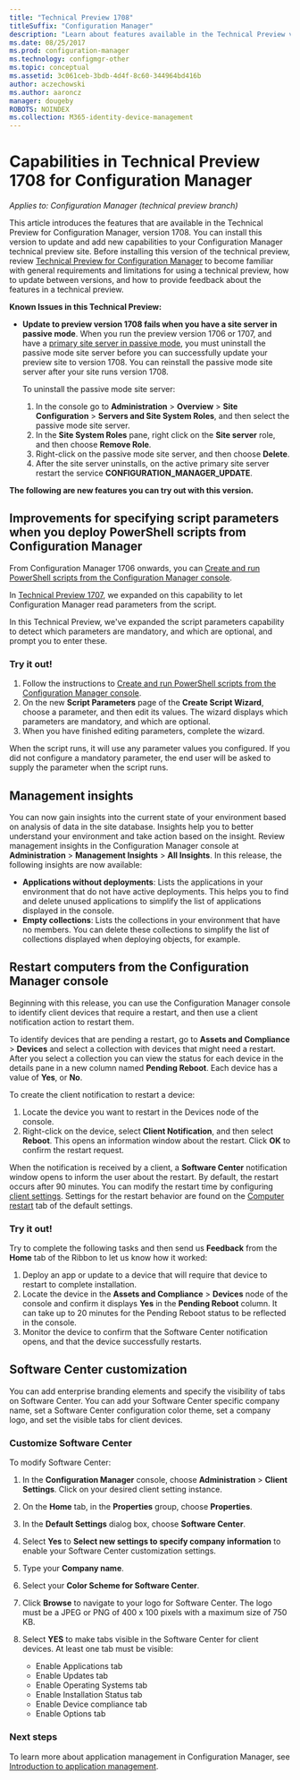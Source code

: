 ```yaml
---
title: "Technical Preview 1708"
titleSuffix: "Configuration Manager"
description: "Learn about features available in the Technical Preview version 1708 for Configuration Manager."
ms.date: 08/25/2017
ms.prod: configuration-manager
ms.technology: configmgr-other
ms.topic: conceptual
ms.assetid: 3c061ceb-3bdb-4d4f-8c60-344964bd416b
author: aczechowski
ms.author: aaroncz
manager: dougeby
ROBOTS: NOINDEX
ms.collection: M365-identity-device-management
---
```

# Capabilities in Technical Preview 1708 for Configuration Manager

*Applies to: Configuration Manager (technical preview branch)*

This article introduces the features that are available in the Technical Preview for Configuration Manager, version 1708. You can install this version to update and add new capabilities to your Configuration Manager technical preview site. Before installing this version of the technical preview, review [Technical Preview for Configuration Manager](../../core/get-started/technical-preview.md) to become familiar with general requirements and limitations for using a technical preview, how to update between versions, and how to provide feedback about the features in a technical preview.     


<!--  Known Issues Template   
**Known Issues in this Technical Preview:**
-   **Issue Name**. Details
    Workaround details.
-->
**Known Issues in this Technical Preview:**
- **Update to preview version 1708 fails when you have a site server in passive mode**. When you run the preview version 1706 or 1707, and have a [primary site server in passive mode](/sccm/core/get-started/capabilities-in-technical-preview-1706#site-server-role-high-availability), you must uninstall the passive mode site server before you can successfully update your preview site to version 1708. You can reinstall the passive mode site server after your site runs version 1708.

  To uninstall the passive mode site server:
  1. In the console go to **Administration** > **Overview** > **Site Configuration** > **Servers and Site System Roles**, and then select the passive mode site server.
  2. In the **Site System Roles** pane, right click on the **Site server** role, and then choose **Remove Role**.
  3. Right-click on the passive mode site server, and then choose **Delete**.
  4. After the site server uninstalls, on the active primary site server restart the service **CONFIGURATION_MANAGER_UPDATE**.




**The following are new features you can try out with this version.**  

<!--  Rough Section Template
##  FEATURE

### Procedure 1
### Try it out!  
 Try to complete the following tasks and then send us **Feedback** from the **Home** tab of the Ribbon to let us know how it worked:
 -  Task 1
 -  Task 2              
-->

## Improvements for specifying script parameters when you deploy PowerShell scripts from Configuration Manager
<!-- 1236459 -->

From Configuration Manager 1706 onwards, you can [Create and run PowerShell scripts from the Configuration Manager console](/sccm/apps/deploy-use/create-deploy-scripts).

In [Technical Preview 1707](/sccm/core/get-started/capabilities-in-technical-preview-1707#add-parameters-when-you-deploy-powershell-scripts-from-configuration-manager), we expanded on this capability to let Configuration Manager read parameters from the script.

In this Technical Preview, we've expanded the script parameters capability to detect which parameters are mandatory, and which are optional, and prompt you to enter these.

### Try it out!

1. Follow the instructions to [Create and run PowerShell scripts from the Configuration Manager console](/sccm/apps/deploy-use/create-deploy-scripts).
2. On the new **Script Parameters** page of the **Create Script Wizard**, choose a parameter, and then edit its values.
The wizard displays which parameters are mandatory, and which are optional.
4. When you have finished editing parameters, complete the wizard.

When the script runs, it will use any parameter values you configured. If you did not configure a mandatory parameter, the end user will be asked to supply the parameter when the script runs.

## Management insights
<!-- 1353967 -->
You can now gain insights into the current state of your environment based on analysis of data in the site database. Insights help you to better understand your environment and take action based on the insight. Review management insights in the Configuration Manager console at **Administration** > **Management Insights** > **All Insights**. In this release, the following insights are now available:

- **Applications without deployments**: Lists the applications in your environment that do not have active deployments. This helps you to find and delete unused applications to simplify the list of applications displayed in the console.
- **Empty collections**: Lists the collections in your environment that have no members. You can delete these collections to simplify the list of collections displayed when deploying objects, for example.


## Restart computers from the Configuration Manager console   
<!-- 1356283 -->
Beginning with this release, you can use the Configuration Manager console to identify client devices that require a restart, and then use a client notification action to restart them.

To identify devices that are pending a restart, go to **Assets and Compliance** > **Devices** and select a collection with devices that might need a restart. After you select a collection you can view the status for each device in the details pane in a new column named **Pending Reboot**. Each device has a value of **Yes**, or **No**.

To create the client notification to restart a device:
1. Locate the device you want to restart in the Devices node of the console.
2. Right-click on the device, select **Client Notification**, and then select **Reboot**. This opens an information window about the restart. Click **OK** to confirm the restart request.

When the notification is received by a client, a **Software Center** notification window opens to inform the user about the restart. By default, the restart occurs after 90 minutes. You can modify the restart time by configuring  [client settings](/sccm/core/clients/deploy/configure-client-settings). Settings for the restart behavior are found on the [Computer restart](/sccm/core/clients/deploy/about-client-settings#computer-restart) tab of the default settings.


### Try it out!
Try to complete the following tasks and then send us **Feedback** from the **Home** tab of the Ribbon to let us know how it worked:
1. Deploy an app or update to a device that will require that device to restart to complete installation.
2. Locate the device in the **Assets and Compliance** > **Devices** node of the console and confirm it displays **Yes** in the **Pending Reboot** column. It can take up to 20 minutes for the Pending Reboot status to be reflected in the console.
3. Monitor the device to confirm that the Software Center notification opens, and that the device successfully restarts.


## Software Center customization
<!-- 1351224 -->
You can add enterprise branding elements and specify the visibility of tabs on Software Center. You can add your Software Center specific company name, set a Software Center configuration color theme, set a company logo, and set the visible tabs for client devices.

### Customize Software Center

To modify Software Center:

1. In the **Configuration Manager** console, choose **Administration** > **Client Settings**. Click on your desired client setting instance.
2. On the **Home** tab, in the **Properties** group, choose **Properties**.
3. In the **Default Settings** dialog box, choose **Software Center**.
4. Select **Yes** to **Select new settings to specify company information** to enable your Software Center customization settings.
5. Type your **Company name**.
6. Select your **Color Scheme for Software Center**.
7. Click **Browse** to navigate to your logo for Software Center. The logo must be a JPEG or PNG of 400 x 100 pixels with a maximum size of 750 KB.
8. Select **YES** to make tabs visible in the Software Center for client devices. At least one tab must be visible:

    -  Enable Applications tab
    -  Enable Updates tab
    -  Enable Operating Systems tab
    -  Enable Installation Status tab
    -  Enable Device compliance tab
    -  Enable Options tab

### Next steps

To learn more about application management in Configuration Manager, see [Introduction to application management](/sccm/apps/understand/introduction-to-application-management).
